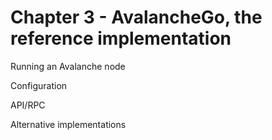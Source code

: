 # Chapter 3 - AvalancheGo, the reference implementation

Running an Avalanche node

Configuration

API/RPC

Alternative implementations
